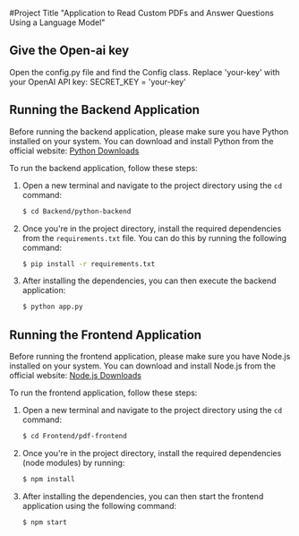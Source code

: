 #Project Title
"Application to Read Custom PDFs and Answer Questions Using a Language Model"
## Give the Open-ai key

Open the config.py file and find the Config class. Replace 'your-key' with your OpenAI API key:
SECRET_KEY = 'your-key'



## Running the Backend Application

Before running the backend application, please make sure you have Python installed on your system. You can download and install Python from the official website: [Python Downloads](https://www.python.org/downloads/)

To run the backend application, follow these steps:

1. Open a new terminal and navigate to the project directory using the `cd` command:

    ```bash
    $ cd Backend/python-backend
    ```

2. Once you're in the project directory, install the required dependencies from the `requirements.txt` file. You can do this by running the following command:

    ```bash
    $ pip install -r requirements.txt
    ```

3. After installing the dependencies, you can then execute the backend application:

    ```bash
    $ python app.py
    ```




## Running the Frontend Application

Before running the frontend application, please make sure you have Node.js installed on your system. You can download and install Node.js from the official website: [Node.js Downloads](https://nodejs.org/en/download/)


To run the frontend application, follow these steps:

1. Open a new terminal and navigate to the project directory using the `cd` command:

    ```bash
    $ cd Frontend/pdf-frontend
    ```

2. Once you're in the project directory, install the required dependencies (node modules) by running:

    ```bash
    $ npm install
    ```
3. After installing the dependencies, you can then start the frontend application using the following command:

    ```bash
    $ npm start
    ```